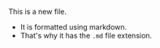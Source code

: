 This is a new file.
 * It is formatted using markdown.
 * That's why it has the `.md` file extension.
